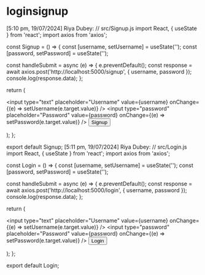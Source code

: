 # loginsignup
[5:10 pm, 19/07/2024] Riya Dubey: // src/Signup.js
import React, { useState } from 'react';
import axios from 'axios';

const Signup = () => {
  const [username, setUsername] = useState('');
  const [password, setPassword] = useState('');

  const handleSubmit = async (e) => {
    e.preventDefault();
    const response = await axios.post('http://localhost:5000/signup', { username, password });
    console.log(response.data);
  };

  return (
    <form onSubmit={handleSubmit}>
      <input
        type="text"
        placeholder="Username"
        value={username}
        onChange={(e) => setUsername(e.target.value)}
      />
      <input
        type="password"
        placeholder="Password"
        value={password}
        onChange={(e) => setPassword(e.target.value)}
      />
      <button type="submit">Signup</button>
    </form>
  );
};

export default Signup;
[5:11 pm, 19/07/2024] Riya Dubey: // src/Login.js
import React, { useState } from 'react';
import axios from 'axios';

const Login = () => {
  const [username, setUsername] = useState('');
  const [password, setPassword] = useState('');

  const handleSubmit = async (e) => {
    e.preventDefault();
    const response = await axios.post('http://localhost:5000/login', { username, password });
    console.log(response.data);
  };

  return (
    <form onSubmit={handleSubmit}>
      <input
        type="text"
        placeholder="Username"
        value={username}
        onChange={(e) => setUsername(e.target.value)}
      />
      <input
        type="password"
        placeholder="Password"
        value={password}
        onChange={(e) => setPassword(e.target.value)}
      />
      <button type="submit">Login</button>
    </form>
  );
};

export default Login;
